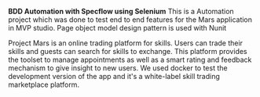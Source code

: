  **BDD Automation with Specflow using Selenium**
 This is a Automation project which was done to test end to end features for the Mars application in MVP studio.
Page object model design pattern is used with Nunit

Project Mars is an online trading platform for skills. Users can trade their skills and guests can search for skills to exchange. 
This platform provides the toolset to manage appointments as well as a smart rating and feedback mechanism to give insight to new users.
We used docker to test the development version of the app and it's a white-label skill trading marketplace platform.

